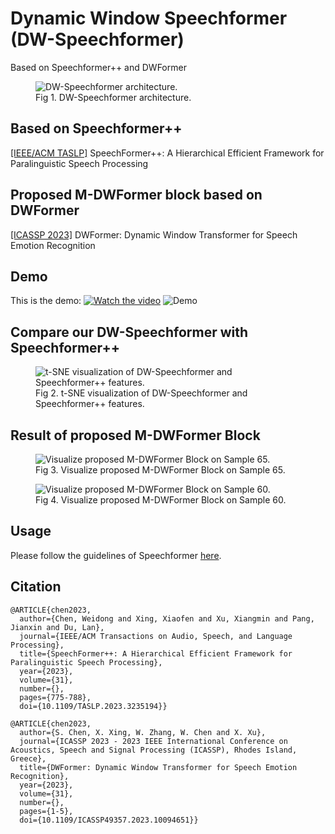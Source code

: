 # Dynamic Window Speechformer (DW-Speechformer)
Based on Speechformer++ and DWFormer
<figure>
  <img
  src="./figures/1-overview.svg"
  alt="DW-Speechformer architecture.">
  <figcaption>Fig 1. DW-Speechformer architecture.</figcaption>
</figure>

## Based on Speechformer++
[\[IEEE/ACM TASLP\]](https://ieeexplore.ieee.org/abstract/document/10011559) SpeechFormer++: A Hierarchical Efficient Framework for Paralinguistic Speech Processing

## Proposed M-DWFormer block based on DWFormer
[\[ICASSP 2023\]](https://ieeexplore.ieee.org/abstract/document/10094651) DWFormer: Dynamic Window Transformer for Speech Emotion Recognition

## Demo
This is the demo:
[![Watch the video](https://img.youtube.com/vi/VIDEO_ID/0.jpg)](https://www.youtube.com/watch?v=BwtSvDRdN_8)
![Demo](https://github.com/minhbuibhm/dynamic-window-speechformer/blob/main/demo.gif)

## Compare our DW-Speechformer with Speechformer++
<figure>
  <img
  src="./figures/15_compare.png"
  alt="t-SNE visualization of DW-Speechformer and Speechformer++ features.">
  <figcaption>Fig 2. t-SNE visualization of DW-Speechformer and Speechformer++ features.</figcaption>
</figure>

## Result of proposed M-DWFormer Block

<figure>
  <img
  src="./figures/10-visualize-angry.drawio.svg"
  alt="Visualize proposed M-DWFormer Block on Sample 65.">
  <figcaption>Fig 3. Visualize proposed M-DWFormer Block on Sample 65.</figcaption>
</figure>
<figure>
  <img
  src="./figures/11-visualize-ang.drawio.svg"
  alt="Visualize proposed M-DWFormer Block on Sample 60.">
  <figcaption>Fig 4. Visualize proposed M-DWFormer Block on Sample 60.</figcaption>
</figure>

## Usage
Please follow the guidelines of Speechformer [here](https://github.com/HappyColor/SpeechFormer).

## Citation
```
@ARTICLE{chen2023,
  author={Chen, Weidong and Xing, Xiaofen and Xu, Xiangmin and Pang, Jianxin and Du, Lan},
  journal={IEEE/ACM Transactions on Audio, Speech, and Language Processing}, 
  title={SpeechFormer++: A Hierarchical Efficient Framework for Paralinguistic Speech Processing}, 
  year={2023},
  volume={31},
  number={},
  pages={775-788},
  doi={10.1109/TASLP.2023.3235194}}
```

```
@ARTICLE{chen2023,
  author={S. Chen, X. Xing, W. Zhang, W. Chen and X. Xu},
  journal={ICASSP 2023 - 2023 IEEE International Conference on Acoustics, Speech and Signal Processing (ICASSP), Rhodes Island, Greece}, 
  title={DWFormer: Dynamic Window Transformer for Speech Emotion Recognition}, 
  year={2023},
  volume={31},
  number={},
  pages={1-5},
  doi={10.1109/ICASSP49357.2023.10094651}}
```
